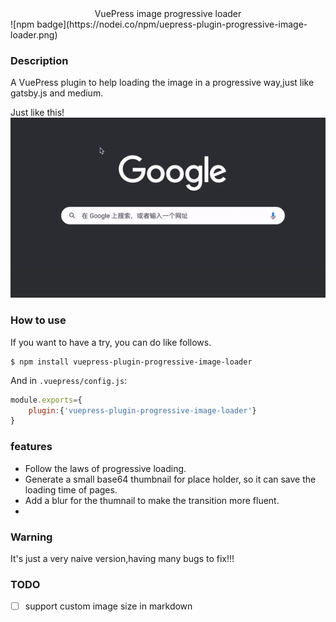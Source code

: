<center> VuePress image progressive loader</center>
![npm badge](https://nodei.co/npm/uepress-plugin-progressive-image-loader.png)

### Description

A VuePress plugin to help loading the image in a progressive way,just like gatsby.js and medium.

Just like this!
![a demo](./.images/screen-shot.gif)


### How to use

If you want to have a try, you can do like follows.

```shell
$ npm install vuepress-plugin-progressive-image-loader
```

And in `.vuepress/config.js`:

```js
module.exports={
    plugin:{'vuepress-plugin-progressive-image-loader'}
}
```

### features

- Follow the laws of progressive loading.
- Generate a small base64 thumbnail for place holder, so it can save the loading time of pages.
- Add a blur for the thumnail to make the transition more fluent.
- 
### Warning 

It's just a very naive version,having many bugs to fix!!!

### TODO
- [ ] support custom image size in markdown
